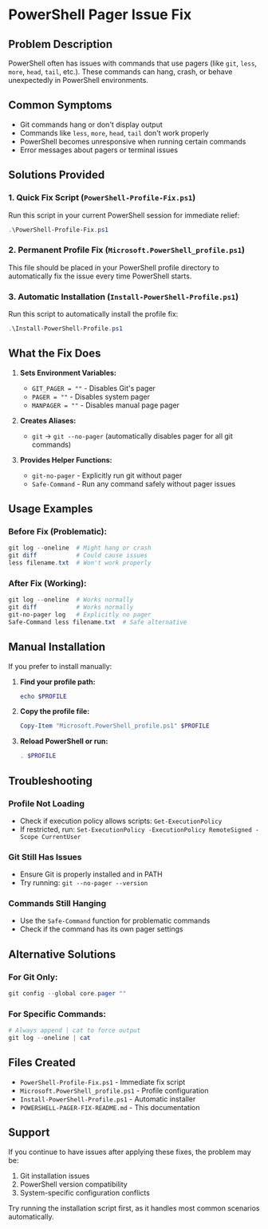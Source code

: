 # PowerShell Pager Issue Fix

## Problem Description
PowerShell often has issues with commands that use pagers (like `git`, `less`, `more`, `head`, `tail`, etc.). These commands can hang, crash, or behave unexpectedly in PowerShell environments.

## Common Symptoms
- Git commands hang or don't display output
- Commands like `less`, `more`, `head`, `tail` don't work properly
- PowerShell becomes unresponsive when running certain commands
- Error messages about pagers or terminal issues

## Solutions Provided

### 1. Quick Fix Script (`PowerShell-Profile-Fix.ps1`)
Run this script in your current PowerShell session for immediate relief:
```powershell
.\PowerShell-Profile-Fix.ps1
```

### 2. Permanent Profile Fix (`Microsoft.PowerShell_profile.ps1`)
This file should be placed in your PowerShell profile directory to automatically fix the issue every time PowerShell starts.

### 3. Automatic Installation (`Install-PowerShell-Profile.ps1`)
Run this script to automatically install the profile fix:
```powershell
.\Install-PowerShell-Profile.ps1
```

## What the Fix Does

1. **Sets Environment Variables:**
   - `GIT_PAGER = ""` - Disables Git's pager
   - `PAGER = ""` - Disables system pager
   - `MANPAGER = ""` - Disables manual page pager

2. **Creates Aliases:**
   - `git` → `git --no-pager` (automatically disables pager for all git commands)

3. **Provides Helper Functions:**
   - `git-no-pager` - Explicitly run git without pager
   - `Safe-Command` - Run any command safely without pager issues

## Usage Examples

### Before Fix (Problematic):
```powershell
git log --oneline  # Might hang or crash
git diff           # Could cause issues
less filename.txt  # Won't work properly
```

### After Fix (Working):
```powershell
git log --oneline  # Works normally
git diff           # Works normally
git-no-pager log   # Explicitly no pager
Safe-Command less filename.txt  # Safe alternative
```

## Manual Installation

If you prefer to install manually:

1. **Find your profile path:**
   ```powershell
   echo $PROFILE
   ```

2. **Copy the profile file:**
   ```powershell
   Copy-Item "Microsoft.PowerShell_profile.ps1" $PROFILE
   ```

3. **Reload PowerShell or run:**
   ```powershell
   . $PROFILE
   ```

## Troubleshooting

### Profile Not Loading
- Check if execution policy allows scripts: `Get-ExecutionPolicy`
- If restricted, run: `Set-ExecutionPolicy -ExecutionPolicy RemoteSigned -Scope CurrentUser`

### Git Still Has Issues
- Ensure Git is properly installed and in PATH
- Try running: `git --no-pager --version`

### Commands Still Hanging
- Use the `Safe-Command` function for problematic commands
- Check if the command has its own pager settings

## Alternative Solutions

### For Git Only:
```powershell
git config --global core.pager ""
```

### For Specific Commands:
```powershell
# Always append | cat to force output
git log --oneline | cat
```

## Files Created
- `PowerShell-Profile-Fix.ps1` - Immediate fix script
- `Microsoft.PowerShell_profile.ps1` - Profile configuration
- `Install-PowerShell-Profile.ps1` - Automatic installer
- `POWERSHELL-PAGER-FIX-README.md` - This documentation

## Support
If you continue to have issues after applying these fixes, the problem may be:
1. Git installation issues
2. PowerShell version compatibility
3. System-specific configuration conflicts

Try running the installation script first, as it handles most common scenarios automatically.
